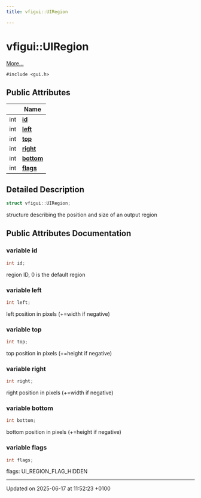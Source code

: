 ```yaml
---
title: vfigui::UIRegion

---
```


# vfigui::UIRegion



 [More...](#detailed-description)


`#include <gui.h>`

## Public Attributes

|                | Name           |
| -------------- | -------------- |
| int | **[id](structvfigui_1_1_u_i_region.md#variable-id)**  |
| int | **[left](structvfigui_1_1_u_i_region.md#variable-left)**  |
| int | **[top](structvfigui_1_1_u_i_region.md#variable-top)**  |
| int | **[right](structvfigui_1_1_u_i_region.md#variable-right)**  |
| int | **[bottom](structvfigui_1_1_u_i_region.md#variable-bottom)**  |
| int | **[flags](structvfigui_1_1_u_i_region.md#variable-flags)**  |

## Detailed Description

```cpp
struct vfigui::UIRegion;
```


structure describing the position and size of an output region 

## Public Attributes Documentation

### variable id

```cpp
int id;
```


region ID, 0 is the default region 


### variable left

```cpp
int left;
```


left position in pixels (+=width if negative) 


### variable top

```cpp
int top;
```


top position in pixels (+=height if negative) 


### variable right

```cpp
int right;
```


right position in pixels (+=width if negative) 


### variable bottom

```cpp
int bottom;
```


bottom position in pixels (+=height if negative) 


### variable flags

```cpp
int flags;
```


flags: UI_REGION_FLAG_HIDDEN 


-------------------------------

Updated on 2025-06-17 at 11:52:23 +0100